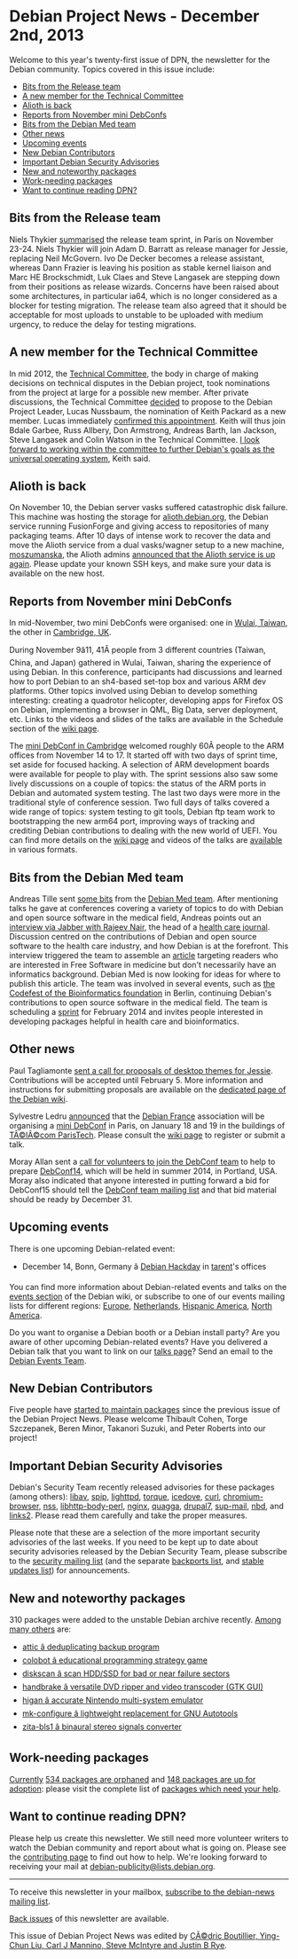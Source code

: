 
Debian Project News - December 2nd, 2013
========================================


Welcome to this year's twenty-first issue of DPN, the newsletter for the Debian community. Topics covered in this issue include:


* [Bits from the Release team](https://www.debian.org/News/weekly/2013/21/#bits-rt)
* [A new member for the Technical Committee](https://www.debian.org/News/weekly/2013/21/#tc-member)
* [Alioth is back](https://www.debian.org/News/weekly/2013/21/#alioth)
* [Reports from November mini DebConfs](https://www.debian.org/News/weekly/2013/21/#minidebconfs)
* [Bits from the Debian Med team](https://www.debian.org/News/weekly/2013/21/#bitsmed)
* [Other news](https://www.debian.org/News/weekly/2013/21/#other)
* [Upcoming events](https://www.debian.org/News/weekly/2013/21/#events)
* [New Debian Contributors](https://www.debian.org/News/weekly/2013/21/#newcontributors)
* [Important Debian Security Advisories](https://www.debian.org/News/weekly/2013/21/#dsa)
* [New and noteworthy packages](https://www.debian.org/News/weekly/2013/21/#nnwp)
* [Work-needing packages](https://www.debian.org/News/weekly/2013/21/#wnpp)
* [Want to continue reading DPN?](https://www.debian.org/News/weekly/2013/21/#continuedpn)


Bits from the Release team
--------------------------



Niels Thykier [summarised](https://lists.debian.org/debian-devel-announce/2013/11/msg00007.html) the release team sprint, in Paris on November 23-24.
Niels Thykier will join Adam D. Barratt as release manager for Jessie, replacing
Neil McGovern. Ivo De Decker becomes a release assistant, whereas Dann Frazier
is leaving his position as stable kernel liaison and Marc HE Brockschmidt,
Luk Claes and Steve Langasek are stepping down from their positions as release
wizards.
Concerns have been raised about some architectures, in particular ia64, which
is no longer considered as a blocker for testing migration.
The release team also agreed that it should be acceptable for most uploads to
unstable to be uploaded with medium urgency, to reduce the delay for testing
migrations.



A new member for the Technical Committee
----------------------------------------



In mid 2012, the [Technical Committee](https://www.debian.org/devel/tech-ctte),
the body in charge of making decisions on technical disputes in the Debian project,
took nominations from the project at large for a
possible new member. After private discussions, the Technical Committee
[decided](https://lists.debian.org/debian-devel-announce/2013/11/msg00008.html)
to propose to the Debian Project Leader, Lucas Nussbaum, the nomination of
Keith Packard as a new member.
Lucas immediately
[confirmed
this appointment](https://lists.debian.org/debian-devel-announce/2013/11/msg00009.html). Keith will thus join Bdale Garbee, Russ Allbery, Don
Armstrong, Andreas Barth, Ian Jackson, Steve Langasek and
Colin Watson in the Technical Committee.
[I look forward to working
within the committee to further Debian's goals as
the universal operating system](http://keithp.com/blogs/Debian_TC/), Keith said.



Alioth is back
--------------



On November 10, the Debian server vasks suffered catastrophic disk
failure. This machine was hosting the storage for
[alioth.debian.org](https://alioth.debian.org/),
the Debian service running FusionForge and giving access to repositories of
many packaging teams.
After 10 days of intense work to recover the data and move the Alioth service
from a dual vasks/wagner setup to a new machine,
[moszumanska](https://db.debian.org/machines.cgi?host=moszumanska),
the Alioth admins
[announced
that the Alioth service is up again](https://lists.debian.org/debian-infrastructure-announce/2013/11/msg00002.html). Please update your known SSH keys, and
make sure your data is available on the new host.



Reports from November mini DebConfs
-----------------------------------



In mid-November, two mini DebConfs were organised: one in
[Wulai, Taiwan](https://wiki.debian.org/DebianTaiwan/MiniDebConf2013),
the other in
[Cambridge, UK](https://debconf.org/wiki/Miniconf-UK/2013).




During November 9â11, 41Â people from
3 different countries (Taiwan, China, and Japan) gathered in
Wulai, Taiwan, sharing the experience of using Debian.
In this conference, participants had discussions and learned how to port Debian to
an sh4-based set-top box and various ARM dev platforms. Other topics involved
using Debian to develop something interesting: creating a quadrotor
helicopter, developing apps for Firefox OS on Debian, implementing
a browser in QML, Big Data, server deployment, etc.
Links to the videos and slides of the talks are available in the Schedule
section of the
[wiki page](https://wiki.debian.org/DebianTaiwan/MiniDebConf2013).




The [mini
DebConf in Cambridge](http://blog.einval.com/2013/11/25#Cambridge-2013) welcomed roughly 60Â people
to the ARM offices from November 14 to 17.
It started off with two days of sprint time, set aside for focused
hacking. A selection of ARM development boards were available
for people to play with. The sprint sessions also saw some lively
discussions on a couple of topics: the status of the ARM ports in
Debian and automated system testing.
The last two days were more in the traditional style of
conference session. Two full days of talks covered a wide range of
topics: system testing to git tools, Debian ftp team work to
bootstrapping the new arm64 port, improving ways of tracking and
crediting Debian contributions to dealing with the new world of
UEFI.
You can find more details on the
[wiki page](https://debconf.org/wiki/Miniconf-UK/2013)
and videos of the talks are
[available](http://meetings-archive.debian.net/pub/debian-meetings/2013/mini-debconf-cambridge/)
in various formats.



Bits from the Debian Med team
-----------------------------



Andreas Tille sent
[some
bits](https://lists.debian.org/debian-devel-announce/2013/11/msg00006.html)
from the [Debian Med team](https://wiki.debian.org/DebianMed).
After mentioning talks he gave at conferences covering a variety of
topics to do with Debian
and open source software in the medical field, Andreas points out
an [interview
via Jabber with Rajeev Nair](https://anonscm.debian.org/viewvc/debian-med/trunk/community/interview/interview_r.nair-a.tille.log?view=markup), the head of a
[health care journal](http://www.healthcafe.in). Discussion
centred on the contributions of Debian and open source software to the
health care industry, and how Debian is at the forefront.
This interview triggered the team to assemble an
[article](http://debian-med.alioth.debian.org/docs/debian-med-healthcafe.pdf)
targeting readers who are interested in Free Software in medicine but
don't necessarily have an informatics background.
Debian Med is now looking for ideas for where to publish this article.
The team was involved in several events, such as
[the Codefest of the
Bioinformatics foundation](http://www.open-bio.org/wiki/Codefest_2013) in Berlin, continuing Debian's contributions to
open source software in the medical field. The team is scheduling a
[sprint](https://wiki.debian.org/DebianMed/Meeting/Aberdeen2014)
for February 2014 and invites people interested in developing packages helpful
in health care and bioinformatics.



Other news
----------



Paul Tagliamonte
[sent
a call for proposals of desktop themes for Jessie](https://lists.debian.org/debian-devel-announce/2013/11/msg00002.html). Contributions will be
accepted until February 5. More information and instructions for submitting
proposals are available on the
[dedicated
page of the Debian wiki](https://wiki.debian.org/DebianDesktop/Artwork/Jessie).




Sylvestre Ledru
[announced](https://lists.debian.org/debian-devel-announce/2013/11/msg00004.html)
that the [Debian France](http://france.debian.net) association
will be organising a
[mini DebConf](http://france.debian.net/events/minidebconf2014/)
in Paris, on January 18 and 19 in the buildings of
[TÃ©lÃ©com ParisTech](http://www.telecom-paristech.fr/).
Please consult the
[wiki page](http://wiki.debconf.org/wiki/Miniconf-Paris/2014)
to register or submit a talk.




Moray Allan sent a
[call
for volunteers to join the DebConf team](https://lists.debian.org/debian-devel-announce/2013/11/msg00005.html) to help to prepare
[DebConf14](https://debconf14.debconf.org/),
which will be held in summer 2014, in Portland, USA.
Moray also indicated that anyone interested in putting forward a bid for DebConf15
should tell the [DebConf
team mailing list](mailto:debconf-team@lists.debconf.org) and that bid material should be ready by December 31.



Upcoming events
---------------


There is one upcoming Debian-related event:


* December 14, Bonn, Germany â [Debian
 Hackday](https://wiki.debian.org/DebianEvents/de/2013/tarentHackday) in [tarent](https://www.tarent.de/)'s offices



You can find more information about Debian-related events and talks
on the [events section](https://wiki.debian.org/DebianEvents) of the Debian wiki,
or subscribe to one of our events mailing lists for different regions:
[Europe](https://lists.debian.org/debian-events-eu),
[Netherlands](https://lists.debian.org/debian-events-nl),
[Hispanic America](https://lists.debian.org/debian-events-ha),
[North America](https://lists.debian.org/debian-events-na).



Do you want to organise a Debian booth or a Debian install party?
Are you aware of other upcoming Debian-related events?
Have you delivered a Debian talk that you want to link on our
[talks page](https://www.debian.org/events/talks)?
Send an email to the [Debian Events Team](mailto:events@debian.org).



New Debian Contributors
-----------------------



Five people have [started
 to maintain packages](https://udd.debian.org/cgi-bin/new-maintainers.cgi) since the previous issue of the Debian
 Project News. Please welcome
Thibault Cohen,
Torge Szczepanek,
Beren Minor,
Takanori Suzuki,
and
Peter Roberts
 into our project!


Important Debian Security Advisories
------------------------------------


Debian's Security Team recently released
 advisories for these packages (among others):
[libav](https://www.debian.org/security/2013/dsa-2793),
[spip](https://www.debian.org/security/2013/dsa-2794),
[lighttpd](https://www.debian.org/security/2013/dsa-2795),
[torque](https://www.debian.org/security/2013/dsa-2796),
[icedove](https://www.debian.org/security/2013/dsa-2797),
[curl](https://www.debian.org/security/2013/dsa-2798),
[chromium-browser](https://www.debian.org/security/2013/dsa-2799),
[nss](https://www.debian.org/security/2013/dsa-2800),
[libhttp-body-perl](https://www.debian.org/security/2013/dsa-2801),
[nginx](https://www.debian.org/security/2013/dsa-2802),
[quagga](https://www.debian.org/security/2013/dsa-2803),
[drupal7](https://www.debian.org/security/2013/dsa-2804),
[sup-mail](https://www.debian.org/security/2013/dsa-2805),
[nbd](https://www.debian.org/security/2013/dsa-2806), and
[links2](https://www.debian.org/security/2013/dsa-2807).
 Please read them carefully and take the proper measures.


Please note that these are a selection of the more important security
advisories of the last weeks. If you need to be kept up to date about
security advisories released by the Debian Security Team, please
subscribe to the [security mailing
list](https://lists.debian.org/debian-security-announce/) (and the separate [backports
list](https://lists.debian.org/debian-backports-announce/), and [stable updates
list](https://lists.debian.org/debian-stable-announce/)) for announcements.



New and noteworthy packages
---------------------------



310 packages were added to the unstable Debian archive
recently. [Among
many others](https://packages.debian.org/unstable/main/newpkg) are:


* [attic â deduplicating backup program](https://packages.debian.org/unstable/main/attic)
* [colobot â educational programming strategy game](https://packages.debian.org/unstable/main/colobot)
* [diskscan â scan HDD/SSD for bad or near failure sectors](https://packages.debian.org/unstable/main/diskscan)
* [handbrake â versatile DVD ripper and video transcoder (GTK GUI)](https://packages.debian.org/unstable/main/handbrake)
* [higan â accurate Nintendo multi-system emulator](https://packages.debian.org/unstable/main/higan)
* [mk-configure â lightweight replacement for GNU Autotools](https://packages.debian.org/unstable/main/mk-configure)
* [zita-bls1 â binaural stereo signals converter](https://packages.debian.org/unstable/main/zita-bls1)


Work-needing packages
---------------------


[Currently](https://lists.debian.org/debian-devel/2013/11/msg00445.html) [534 packages are orphaned](https://www.debian.org/devel/wnpp/orphaned) and [148 packages are up for adoption](https://www.debian.org/devel/wnpp/rfa): please visit the complete list of [packages which need your help](https://www.debian.org/devel/wnpp/help_requested).


Want to continue reading DPN?
-----------------------------


Please help us create this newsletter. We still need more volunteer writers to watch the Debian community and report about what is going on. Please see the [contributing page](https://wiki.debian.org/ProjectNews/HowToContribute) to find out how to help. We're looking forward to receiving your mail at [debian-publicity@lists.debian.org](mailto:debian-publicity@lists.debian.org).




---



 To receive this newsletter in your mailbox, [subscribe to the debian-news mailing list](https://lists.debian.org/debian-news/).



[Back issues](https://www.debian.org/News/weekly/) of this newsletter are available.



This issue of Debian Project News was edited by [CÃ©dric Boutillier, Ying-Chun Liu, Carl J Mannino, Steve McIntyre and Justin B Rye](mailto:debian-publicity@lists.debian.org).




